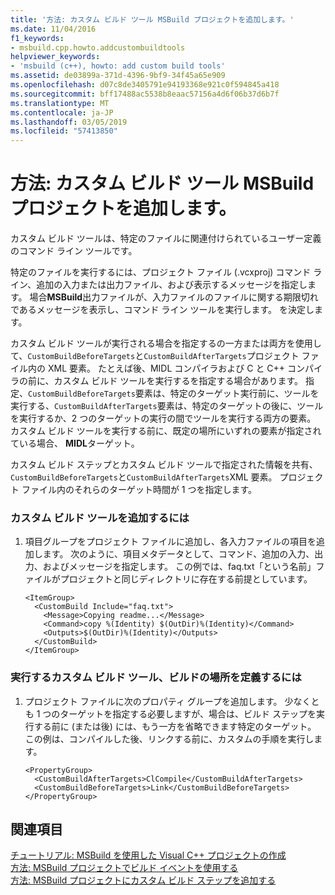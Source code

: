 ```yaml
---
title: '方法: カスタム ビルド ツール MSBuild プロジェクトを追加します。'
ms.date: 11/04/2016
f1_keywords:
- msbuild.cpp.howto.addcustombuildtools
helpviewer_keywords:
- 'msbuild (c++), howto: add custom build tools'
ms.assetid: de03899a-371d-4396-9bf9-34f45a65e909
ms.openlocfilehash: d07c8de3405791e94193368e921c0f594845a418
ms.sourcegitcommit: bff17488ac5538b8eaac57156a4d6f06b37d6b7f
ms.translationtype: MT
ms.contentlocale: ja-JP
ms.lasthandoff: 03/05/2019
ms.locfileid: "57413850"
---
```

# <a name="how-to-add-custom-build-tools-to-msbuild-projects"></a>方法: カスタム ビルド ツール MSBuild プロジェクトを追加します。

カスタム ビルド ツールは、特定のファイルに関連付けられているユーザー定義のコマンド ライン ツールです。

特定のファイルを実行するには、プロジェクト ファイル (.vcxproj) コマンド ライン、追加の入力または出力ファイル、および表示するメッセージを指定します。 場合**MSBuild**出力ファイルが、入力ファイルのファイルに関する期限切れであるメッセージを表示し、コマンド ライン ツールを実行します。 を決定します。

カスタム ビルド ツールが実行される場合を指定するの一方または両方を使用して、`CustomBuildBeforeTargets`と`CustomBuildAfterTargets`プロジェクト ファイル内の XML 要素。 たとえば後、MIDL コンパイラおよび C と C++ コンパイラの前に、カスタム ビルド ツールを実行するを指定する場合があります。 指定、`CustomBuildBeforeTargets`要素は、特定のターゲット実行前に、ツールを実行する、`CustomBuildAfterTargets`要素は、特定のターゲットの後に、ツールを実行するか、2 つのターゲットの実行の間でツールを実行する両方の要素。 カスタム ビルド ツールを実行する前に、既定の場所にいずれの要素が指定されている場合、 **MIDL**ターゲット。

カスタム ビルド ステップとカスタム ビルド ツールで指定された情報を共有、`CustomBuildBeforeTargets`と`CustomBuildAfterTargets`XML 要素。 プロジェクト ファイル内のそれらのターゲット時間が 1 つを指定します。

### <a name="to-add-a-custom-build-tool"></a>カスタム ビルド ツールを追加するには

1. 項目グループをプロジェクト ファイルに追加し、各入力ファイルの項目を追加します。 次のように、項目メタデータとして、コマンド、追加の入力、出力、およびメッセージを指定します。 この例では、faq.txt「という名前」ファイルがプロジェクトと同じディレクトリに存在する前提としています。

    ```
    <ItemGroup>
      <CustomBuild Include="faq.txt">
        <Message>Copying readme...</Message>
        <Command>copy %(Identity) $(OutDir)%(Identity)</Command>
        <Outputs>$(OutDir)%(Identity)</Outputs>
      </CustomBuild>
    </ItemGroup>
    ```

### <a name="to-define-where-in-the-build-the-custom-build-tools-will-execute"></a>実行するカスタム ビルド ツール、ビルドの場所を定義するには

1. プロジェクト ファイルに次のプロパティ グループを追加します。 少なくとも 1 つのターゲットを指定する必要しますが、場合は、ビルド ステップを実行する前に (または後) には、もう一方を省略できます特定のターゲット。 この例は、コンパイルした後、リンクする前に、カスタムの手順を実行します。

    ```
    <PropertyGroup>
      <CustomBuildAfterTargets>ClCompile</CustomBuildAfterTargets>
      <CustomBuildBeforeTargets>Link</CustomBuildBeforeTargets>
    </PropertyGroup>
    ```

## <a name="see-also"></a>関連項目

[チュートリアル: MSBuild を使用した Visual C++ プロジェクトの作成](../build/walkthrough-using-msbuild-to-create-a-visual-cpp-project.md)<br/>
[方法: MSBuild プロジェクトでビルド イベントを使用する](../build/how-to-use-build-events-in-msbuild-projects.md)<br/>
[方法: MSBuild プロジェクトにカスタム ビルド ステップを追加する](../build/how-to-add-a-custom-build-step-to-msbuild-projects.md)
